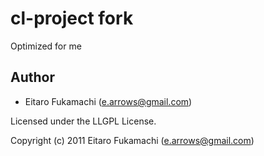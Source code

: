 # cl-project fork
Optimized for me

## Author

* Eitaro Fukamachi (e.arrows@gmail.com)

Licensed under the LLGPL License.

Copyright (c) 2011 Eitaro Fukamachi (e.arrows@gmail.com)
